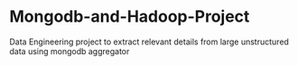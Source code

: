# Mongodb-and-Hadoop-Project
Data Engineering project to extract relevant details from large unstructured data using mongodb aggregator
